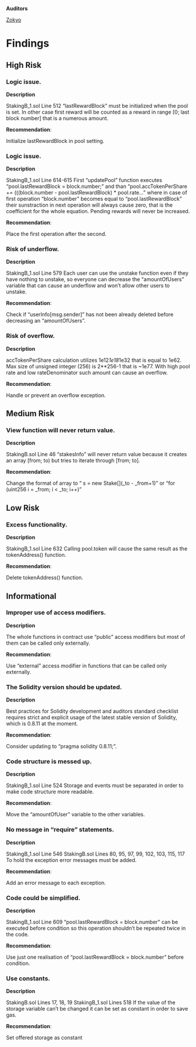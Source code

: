 **Auditors**

[Zokyo](https://x.com/zokyo_io)

# Findings

## High Risk

### Logic issue.

**Description**

StakingB_1.sol Line 512
“lastRewardBlock” must be initialized when the pool is set. In other case first reward will be
counted as a reward in range [0; last block number] that is a numerous amount.

**Recommendation**:

Initialize lastRewardBlock in pool setting.

### Logic issue.

**Description**

StakingB_1.sol Line 614-615
First “updatePool” function executes “pool.lastRewardBlock = block.number;” and than
“pool.accTokenPerShare += (((block.number - pool.lastRewardBlock) * pool.rate...” where in
case of first operation “block.number” becomes equal to “pool.lastRewardBlock” their
sunstraction in next operation will always cause zero, that is the coefficient for the whole
equation. Pending rewards will never be increased.

**Recommendation**:

Place the first operation after the second.

### Risk of underflow.

**Description**

StakingB_1.sol Line 579
Each user can use the unstake function even if they have nothing to unstake, so everyone can
decrease the “amountOfUsers” variable that can cause an underflow and won’t allow other
users to unstake.

**Recommendation**:

Check if “userInfo[msg.sender]” has not been already deleted before decreasing an
“amountOfUsers”.

### Risk of overflow.

**Description**


accTokenPerShare calculation utilizes 1e12*1e18*1e32 that is equal to 1e62. Max size of
unsigned integer (256) is 2**256-1 that is ~1e77. With high pool rate and low
rateDenominator such amount can cause an overflow.

**Recommendation**:

Handle or prevent an overflow exception.

## Medium Risk

### View function will never return value.

**Description**

StakingB.sol Line 46
“stakesInfo” will never return value because it creates an array [from; to) but tries to iterate
through [from; to].

**Recommendation**:

Change the format of array to
“ s = new Stake[](_to - _from+1)” or
“for (uint256 i = _from; i < _to; i++)”

## Low Risk

### Excess functionality.

**Description**

StakingB_1.sol Line 632
Calling pool.token will cause the same result as the tokenAddress() function.

**Recommendation**:

Delete tokenAddress() function.

## Informational

### Improper use of access modifiers.

**Description**

The whole functions in contract use “public” access modifiers but most of them can be called
only externally.

**Recommendation**:

Use “external” access modifier in functions that can be called only externally.

### The Solidity version should be updated.

**Description**

Best practices for Solidity development and auditors standard checklist requires strict and
explicit usage of the latest stable version of Solidity, which is 0.8.11 at the moment.

**Recommendation**:

Consider updating to “pragma solidity 0.8.11;”.

### Code structure is messed up.

**Description**

StakingB_1.sol Line 524
Storage and events must be separated in order to make code structure more readable.

**Recommendation**:

Move the “amountOfUser” variable to the other variables.

### No message in “require” statements.

**Description**

StakingB_1.sol Line 546
StakingB.sol Lines 80, 95, 97, 99, 102, 103, 115, 117
To hold the exception error messages must be added.

**Recommendation**:

Add an error message to each exception.

### Code could be simplified.

**Description**

StakingB_1.sol Line 609
“pool.lastRewardBlock = block.number” can be executed before condition so this operation
shouldn’t be repeated twice in the code.

**Recommendation**:

Use just one realisation of “pool.lastRewardBlock = block.number” before condition.

### Use constants.

**Description**

StakingB.sol Lines 17, 18, 19
StakingB_1.sol Lines 518
If the value of the storage variable can’t be changed it can be set as constant in order to save
gas.

**Recommendation**:

Set offered storage as constant
